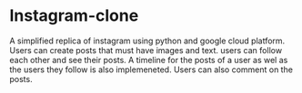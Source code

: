 # Instagram-clone
A simplified replica of instagram using python and google cloud platform.
Users can create posts that must have images and text. users can follow each other and see
their posts. A timeline for the posts of a user as wel as the users they follow is also implemeneted.
Users can also comment on the posts.
